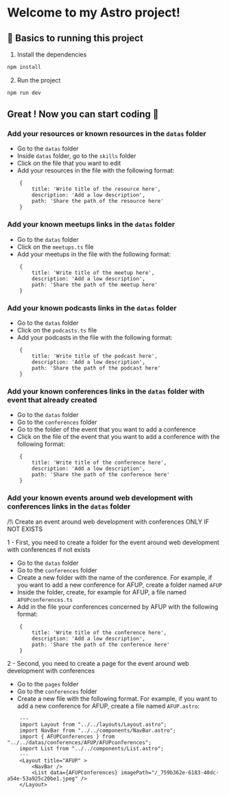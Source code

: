 # Welcome to my Astro project!

## 🚀 Basics to running this project

1. Install the dependencies

```sh
npm install
```

2. Run the project

```sh
npm run dev
```

## Great ! Now you can start coding 🎉

### Add your resources or known resources in the `datas` folder
- Go to the `datas` folder 
- Inside `datas` folder, go to the `skills` folder
- Click on the file that you want to edit
- Add your resources in the file with the following format:
```
    {
        title: 'Write title of the resource here',
        description: 'Add a low description',
        path: 'Share the path of the resource here'
    }
```

### Add your known **meetups** links in the `datas` folder
- Go to the `datas` folder 
- Click on the `meetups.ts` file
- Add your meetups in the file with the following format:
```
    {
        title: 'Write title of the meetup here',
        description: 'Add a low description',
        path: 'Share the path of the meetup here'
    }
```

### Add your known **podcasts** links in the `datas` folder
- Go to the `datas` folder
- Click on the `podcasts.ts` file
- Add your podcasts in the file with the following format:
```
    {
        title: 'Write title of the podcast here',
        description: 'Add a low description',
        path: 'Share the path of the podcast here'
    }
```

### Add your known **conferences** links in the `datas` folder with event that already created
- Go to the `datas` folder
- Go to the `conferences` folder
- Go to the folder of the event that you want to add a conference
- Click on the file of the event that you want to add a conference with the following format:
```
    {
        title: 'Write title of the conference here',
        description: 'Add a low description',
        path: 'Share the path of the conference here'
    }
```

### Add your known **events around web development with conferences** links in the `datas` folder
/!\ Create an event around web development with conferences ONLY IF NOT EXISTS

1 - First, you need to create a folder for the event around web development with conferences if not exists
- Go to the `datas` folder
- Go to the `conferences` folder
- Create a new folder with the name of the conference. For example, if you want to add a new conference for AFUP, create a folder named `AFUP`
- Inside the folder, create, for example for AFUP, a file named `AFUPconferences.ts`
- Add in the file your conferences concerned by AFUP with the following format:
```
    {
        title: 'Write title of the conference here',
        description: 'Add a low description',
        path: 'Share the path of the conference here'
    }
```

2 - Second, you need to create a page for the event around web development with conferences
- Go to the `pages` folder
- Go to the `conferences` folder
- Create a new file with the following format. For example, if you want to add a new conference for AFUP, create a file named `AFUP.astro`:
```
    ---
    import Layout from "../../layouts/Layout.astro";
    import NavBar from "../../components/NavBar.astro";
    import { AFUPConferences } from "../../datas/conferences/AFUP/AFUPconferences";
    import List from "../../components/List.astro";
    ---
    <Layout title="AFUP" >
        <NavBar />
        <List data={AFUPConferences} imagePath="/_759b362e-6183-40dc-a54e-53a925c20be1.jpeg" />
    </Layout>
```